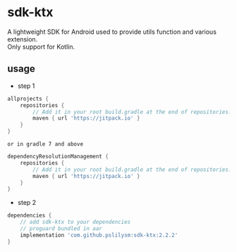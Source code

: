 # sdk-ktx
A lightweight SDK for Android used to provide utils function and various extension.  
Only support for Kotlin.

## usage

* step 1
```groovy
allprojects {
    repositories {
        // Add it in your root build.gradle at the end of repositories:
        maven { url 'https://jitpack.io' }
    }
}
```
    or in gradle 7 and above
```groovy
dependencyResolutionManagement {
    repositories {
        // Add it in your root build.gradle at the end of repositories:
        maven { url 'https://jitpack.io' }
    }
}
```

* step 2
```groovy
dependencies {
    // add sdk-ktx to your dependencies
    // proguard bundled in aar
    implementation 'com.github.pslilysm:sdk-ktx:2.2.2'
}
```

